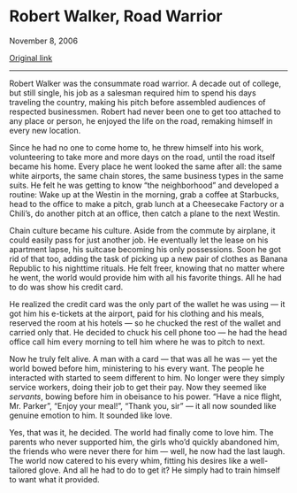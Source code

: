 Robert Walker, Road Warrior
===========================

November 8, 2006

[Original link](http://www.aaronsw.com/weblog/robertwalker)

* * * * *

Robert Walker was the consummate road warrior. A decade out of college,
but still single, his job as a salesman required him to spend his days
traveling the country, making his pitch before assembled audiences of
respected businessmen. Robert had never been one to get too attached to
any place or person, he enjoyed the life on the road, remaking himself
in every new location.

Since he had no one to come home to, he threw himself into his work,
volunteering to take more and more days on the road, until the road
itself became his home. Every place he went looked the same after all:
the same white airports, the same chain stores, the same business types
in the same suits. He felt he was getting to know “the neighborhood” and
developed a routine: Wake up at the Westin in the morning, grab a coffee
at Starbucks, head to the office to make a pitch, grab lunch at a
Cheesecake Factory or a Chili’s, do another pitch at an office, then
catch a plane to the next Westin.

Chain culture became his culture. Aside from the commute by airplane, it
could easily pass for just another job. He eventually let the lease on
his apartment lapse, his suitcase becoming his only possessions. Soon he
got rid of that too, adding the task of picking up a new pair of clothes
as Banana Republic to his nighttime rituals. He felt freer, knowing that
no matter where he went, the world would provide him with all his
favorite things. All he had to do was show his credit card.

He realized the credit card was the only part of the wallet he was using
— it got him his e-tickets at the airport, paid for his clothing and his
meals, reserved the room at his hotels — so he chucked the rest of the
wallet and carried only that. He decided to chuck his cell phone too —
he had the head office call him every morning to tell him where he was
to pitch to next.

Now he truly felt alive. A man with a card — that was all he was — yet
the world bowed before him, ministering to his every want. The people he
interacted with started to seem different to him. No longer were they
simply service workers, doing their job to get their pay. Now they
seemed like *servants*, bowing before him in obeisance to his power.
“Have a nice flight, Mr. Parker”, “Enjoy your meal!”, “Thank you, sir” —
it all now sounded like genuine emotion to him. It sounded like love.

Yes, that was it, he decided. The world had finally come to love him.
The parents who never supported him, the girls who’d quickly abandoned
him, the friends who were never there for him — well, he now had the
last laugh. The world now catered to his every whim, fitting his desires
like a well-tailored glove. And all he had to do to get it? He simply
had to train himself to want what it provided.
